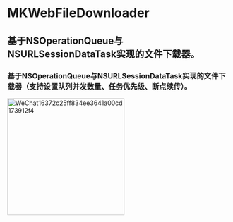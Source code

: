 # MKWebFileDownloader

## 基于NSOperationQueue与NSURLSessionDataTask实现的文件下载器。

### 基于NSOperationQueue与NSURLSessionDataTask实现的文件下载器（支持设置队列并发数量、任务优先级、断点续传）。

<img width="265" alt="WeChat16372c25ff834ee3641a00cd173912f4" src="https://user-images.githubusercontent.com/13111933/233851292-25e17bd0-11a6-4b2c-b1a2-16a7ad6d9149.png">
